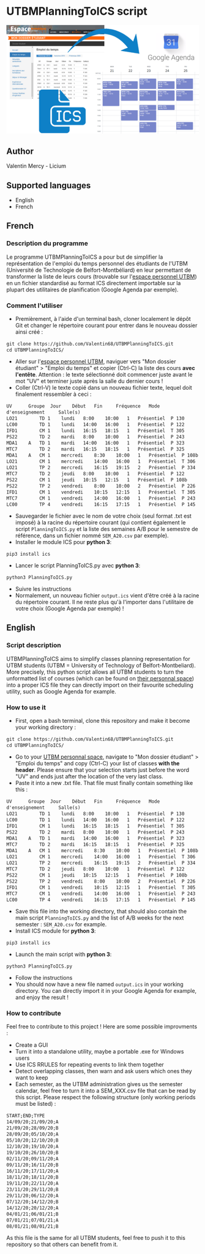 # UTBMPlanningToICS script #
![banner](img/pres.png)

## Author ##
Valentin Mercy - Licium

## Supported languages ##
* English
* French

## French ##
### Description du programme ###
Le programme UTBMPlanningToICS a pour but de simplifier la représentation de l'emploi du temps personnel des étudiants de l'UTBM (Université de Technologie de Belfort-Montbéliard) en leur permettant de transformer la liste de leurs cours (trouvable sur l'[espace personnel UTBM](https://monespace.utbm.fr/)) en un fichier standardisé au format ICS directement importable sur la plupart des utilitaires de planification (Google Agenda par exemple).

### Comment l'utiliser ###
* Premièrement, à l'aide d'un terminal bash, cloner localement le dépôt Git et changer le répertoire courant pour entrer dans le nouveau dossier ainsi créé :
```
git clone https://github.com/Valentin68/UTBMPlanningToICS.git
cd UTBMPlanningToICS/
```
* Aller sur l'[espace personnel UTBM](https://monespace.utbm.fr/), naviguer vers "Mon dossier étudiant" > "Emploi du temps" et copier (Ctrl-C) la liste des cours **avec l'entête**. Attention : le texte sélectionné doit commencer juste avant le mot "UV" et terminer juste après la salle du dernier cours !
* Coller (Ctrl-V) le texte copié dans un nouveau fichier texte, lequel doit finalement ressembler à ceci :
```
UV 		Groupe 	Jour 	Début 	Fin 	Fréquence 	Mode d'enseignement 	Salle(s)
LO21 		TD 1 	lundi 	8:00 	10:00 	1 	Présentiel 	P 130
LC00 		TD 1 	lundi 	14:00 	16:00 	1 	Présentiel 	P 122
IFD1 		CM 1 	lundi 	16:15 	18:15 	1 	Présentiel 	T 305
PS22 		TD 2 	mardi 	8:00 	10:00 	1 	Présentiel 	P 243
MDA1 	A 	TD 1 	mardi 	14:00 	16:00 	1 	Présentiel 	P 323
MTC7 		TD 2 	mardi 	16:15 	18:15 	1 	Présentiel 	P 325
MDA1 	A 	CM 1 	mercredi 	8:30 	10:00 	1 	Présentiel 	P 108b
LO21 		CM 1 	mercredi 	14:00 	16:00 	1 	Présentiel 	T 306
LO21 		TP 2 	mercredi 	16:15 	19:15 	2 	Présentiel 	P 334
MTC7 		TD 2 	jeudi 	8:00 	10:00 	1 	Présentiel 	P 122
PS22 		CM 1 	jeudi 	10:15 	12:15 	1 	Présentiel 	P 108b
PS22 		TP 2 	vendredi 	8:00 	10:00 	2 	Présentiel 	P 226
IFD1 		CM 1 	vendredi 	10:15 	12:15 	1 	Présentiel 	T 305
MTC7 		CM 1 	vendredi 	14:00 	16:00 	1 	Présentiel 	P 243
LC00 		TP 4 	vendredi 	16:15 	17:15 	1 	Présentiel 	P 145
```
* Sauvegarder le fichier avec le nom de votre choix (seul format .txt est imposé) à la racine du répertoire courant (qui contient également le script ```PlanningToICS.py``` et la liste des semaines A/B pour le semestre de référence, dans un fichier nommé ```SEM_A20.csv``` par exemple).
* Installer le module ICS pour **python 3**:
```
pip3 install ics

```
* Lancer le script PlanningToICS.py avec **python 3**:
```
python3 PlanningToICS.py
```
* Suivre les instructions
* Normalement, un nouveau fichier ```output.ics``` vient d'être créé à la racine du répertoire courant. Il ne reste plus qu'à l'importer dans l'utilitaire de votre choix (Google Agenda par exemple) !

## English ##
### Script description ###
UTBMPlanningToICS aims to simplify classes planning representation for UTBM students (UTBM = University of Technology of Belfort-Montbeliard). More precisely, this python script allows all UTBM students to turn the unformatted list of courses (which can be found on [their personnal space](https://monespace.utbm.fr/)) into a proper ICS file they can directly import on their favourite scheduling utility, such as Google Agenda for example.

### How to use it ###
* First, open a bash terminal, clone this repository and make it become your working directory :
```
git clone https://github.com/Valentin68/UTBMPlanningToICS.git
cd UTBMPlanningToICS/
```
* Go to your [UTBM personnal space](https://monespace.utbm.fr/), navigate to "Mon dossier étudiant" > "Emploi du temps" and copy (Ctrl-C) your list of classes **with the header**. Please ensure that your selection starts just before the word "UV" and ends just after the location of the very last class.
* Paste it into a new .txt file. That file must finally contain something like this :
```
UV 		Groupe 	Jour 	Début 	Fin 	Fréquence 	Mode d'enseignement 	Salle(s)
LO21 		TD 1 	lundi 	8:00 	10:00 	1 	Présentiel 	P 130
LC00 		TD 1 	lundi 	14:00 	16:00 	1 	Présentiel 	P 122
IFD1 		CM 1 	lundi 	16:15 	18:15 	1 	Présentiel 	T 305
PS22 		TD 2 	mardi 	8:00 	10:00 	1 	Présentiel 	P 243
MDA1 	A 	TD 1 	mardi 	14:00 	16:00 	1 	Présentiel 	P 323
MTC7 		TD 2 	mardi 	16:15 	18:15 	1 	Présentiel 	P 325
MDA1 	A 	CM 1 	mercredi 	8:30 	10:00 	1 	Présentiel 	P 108b
LO21 		CM 1 	mercredi 	14:00 	16:00 	1 	Présentiel 	T 306
LO21 		TP 2 	mercredi 	16:15 	19:15 	2 	Présentiel 	P 334
MTC7 		TD 2 	jeudi 	8:00 	10:00 	1 	Présentiel 	P 122
PS22 		CM 1 	jeudi 	10:15 	12:15 	1 	Présentiel 	P 108b
PS22 		TP 2 	vendredi 	8:00 	10:00 	2 	Présentiel 	P 226
IFD1 		CM 1 	vendredi 	10:15 	12:15 	1 	Présentiel 	T 305
MTC7 		CM 1 	vendredi 	14:00 	16:00 	1 	Présentiel 	P 243
LC00 		TP 4 	vendredi 	16:15 	17:15 	1 	Présentiel 	P 145
```
* Save this file into the working directory, that should also contain the main script ```PlanningToICS.py``` and the list of A/B weeks for the next semester : ```SEM_A20.csv``` for example.
* Install ICS module for **python 3**:
```
pip3 install ics

```
* Launch the main script with **python 3**:
```
python3 PlanningToICS.py
```
* Follow the instructions
* You should now have a new file named ```output.ics``` in your working directory. You can directly import it in your Google Agenda for example, and enjoy the result !

### How to contribute ###
Feel free to contribute to this project ! Here are some possible improvments :
* Create a GUI
* Turn it into a standalone utility, maybe a portable .exe for Windows users
* Use ICS RRULES for repeating events to link them together
* Detect overlapping classes, then warn and ask users which ones they want to keep
* Each semester, as the UTBM administration gives us the semester calendar, feel free to turn it into a SEM_XXX.csv file that can be read by this script. Please respect the following structure (only working periods must be listed) :
```
START;END;TYPE
14/09/20;21/09/20;A
21/09/20;28/09/20;B
28/09/20;05/10/20;A
05/10/20;12/10/20;B
12/10/20;19/10/20;A
19/10/20;26/10/20;B
02/11/20;09/11/20;A
09/11/20;16/11/20;B
16/11/20;17/11/20;A
18/11/20;18/11/20;B
19/11/20;22/11/20;A
23/11/20;29/11/20;B
29/11/20;06/12/20;A
07/12/20;14/12/20;B
14/12/20;20/12/20;A
04/01/21;06/01/21;B
07/01/21;07/01/21;A
08/01/21;08/01/21;B
```
As this file is the same for all UTBM students, feel free to push it to this repository so that others can benefit from it.